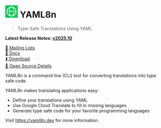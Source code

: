 # <img alt=logo src=yaml8n.png width=40px> YAML8n

> Type-Safe Translations Using YAML

**Latest Release Notes: [v2025.10](https://yaml8n.dev/blog/whats-new-202510/)**

[:speech_balloon: Mailing Lists](https://yaml8n.dev/docs/references/mailing-lists/)\
[:book: Docs](https://yaml8n.dev/docs/)\
[:arrow_down: Download](https://yaml8n.dev/docs/guides/install-yaml8n/)\
[:eyes: Open Source Details](https://candid.dev/open-source)

YAML8n is a command line (CLI) tool for converting translations into type safe code.

YAML8n makes translating applications easy:

- Define your translations using YAML
- Use Google Cloud Translate to fill in missing languages
- Generate type safe code for your favorite programming languages

Visit https://yaml8n.dev for more information.
